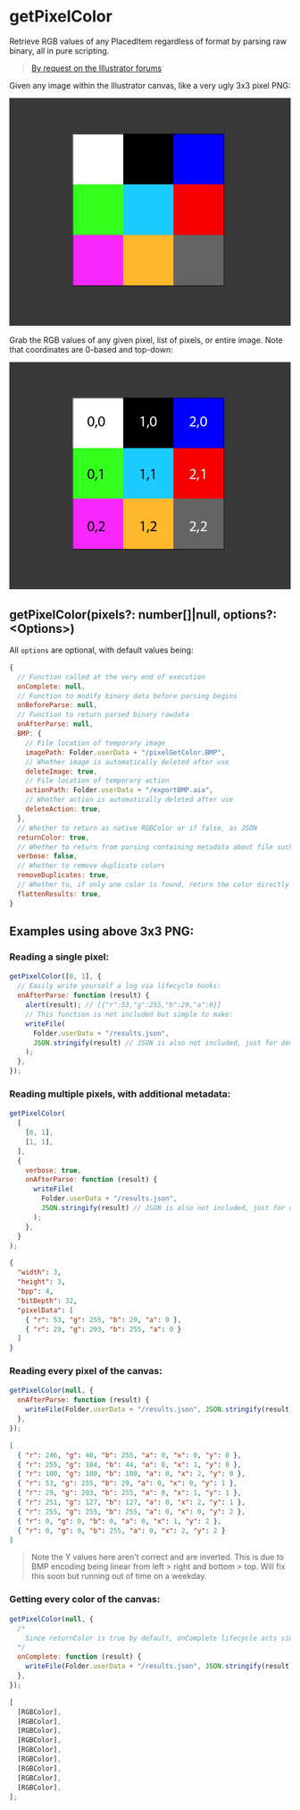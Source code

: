 # getPixelColor

Retrieve RGB values of any PlacedItem regardless of format by parsing raw binary, all in pure scripting.

> [By request on the Illustrator forums](https://community.adobe.com/t5/illustrator-discussions/scripting-tools-to-get-the-color-of-a-particular-dot-placed-placed-on-an-image-layer/td-p/13727767)

Given any image within the Illustrator canvas, like a very ugly 3x3 pixel PNG:

![](./assets/gridA.png)

Grab the RGB values of any given pixel, list of pixels, or entire image. Note that coordinates are 0-based and top-down:

![](./assets/gridB.png)

## getPixelColor(pixels?: number[]|null, options?: \<Options\>)

All `options` are optional, with default values being:

```js
{
  // Function called at the very end of execution
  onComplete: null,
  // Function to modify binary data before parsing begins
  onBeforeParse: null,
  // Function to return parsed binary rawdata
  onAfterParse: null,
  BMP: {
    // File location of temporary image
    imagePath: Folder.userData + "/pixelGetColor.BMP",
    // Whether image is automatically deleted after use
    deleteImage: true,
    // File location of temporary action
    actionPath: Folder.userData + "/exportBMP.aia",
    // Whether action is automatically deleted after use
    deleteAction: true,
  },
  // Whether to return as native RGBColor or if false, as JSON
  returnColor: true,
  // Whether to return from parsing containing metadata about file such as width and height
  verbose: false,
  // Whether to remove duplicate colors
  removeDuplicates: true,
  // Whether to, if only one color is found, return the color directly instead of a 1-length array
  flattenResults: true,
}
```

## Examples using above 3x3 PNG:

### Reading a single pixel:

```js
getPixelColor([0, 1], {
  // Easily write yourself a log via lifecycle hooks:
  onAfterParse: function (result) {
    alert(result); // [{"r":53,"g":255,"b":29,"a":0}]
    // This function is not included but simple to make:
    writeFile(
      Folder.userData + "/results.json",
      JSON.stringify(result) // JSON is also not included, just for demonstration
    );
  },
});
```

### Reading multiple pixels, with additional metadata:

```js
getPixelColor(
  [
    [0, 1],
    [1, 1],
  ],
  {
    verbose: true,
    onAfterParse: function (result) {
      writeFile(
        Folder.userData + "/results.json",
        JSON.stringify(result) // JSON is also not included, just for demonstration
      );
    },
  }
);
```

```json
{
  "width": 3,
  "height": 3,
  "bpp": 4,
  "bitDepth": 32,
  "pixelData": [
    { "r": 53, "g": 255, "b": 29, "a": 0 },
    { "r": 29, "g": 203, "b": 255, "a": 0 }
  ]
}
```

### Reading every pixel of the canvas:

```js
getPixelColor(null, {
  onAfterParse: function (result) {
    writeFile(Folder.userData + "/results.json", JSON.stringify(result));
  },
});
```

```json
[
  { "r": 246, "g": 40, "b": 255, "a": 0, "x": 0, "y": 0 },
  { "r": 255, "g": 184, "b": 44, "a": 0, "x": 1, "y": 0 },
  { "r": 100, "g": 100, "b": 100, "a": 0, "x": 2, "y": 0 },
  { "r": 53, "g": 255, "b": 29, "a": 0, "x": 0, "y": 1 },
  { "r": 29, "g": 203, "b": 255, "a": 0, "x": 1, "y": 1 },
  { "r": 251, "g": 127, "b": 127, "a": 0, "x": 2, "y": 1 },
  { "r": 255, "g": 255, "b": 255, "a": 0, "x": 0, "y": 2 },
  { "r": 0, "g": 0, "b": 0, "a": 0, "x": 1, "y": 2 },
  { "r": 0, "g": 0, "b": 255, "a": 0, "x": 2, "y": 2 }
]
```

> Note the Y values here aren't correct and are inverted. This is due to BMP encoding being linear from left > right and bottom > top. Will fix this soon but running out of time on a weekday.

### Getting every color of the canvas:

```js
getPixelColor(null, {
  /* 
    Since returnColor is true by default, onComplete lifecycle acts similar to onAfterParse with the exception that it processes the results (like removing duplicates and transforming to vanilla colors)
  */
  onComplete: function (result) {
    writeFile(Folder.userData + "/results.json", JSON.stringify(result));
  },
});
```

```js
[
  [RGBColor],
  [RGBColor],
  [RGBColor],
  [RGBColor],
  [RGBColor],
  [RGBColor],
  [RGBColor],
  [RGBColor],
  [RGBColor],
];
```
